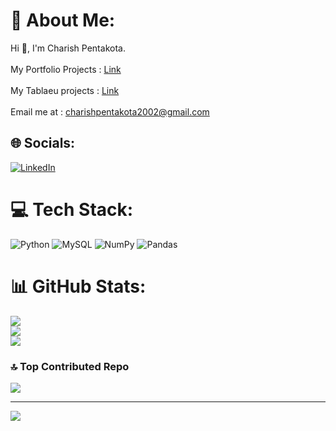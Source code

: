 # 💫 About Me:
Hi 👋, I'm Charish Pentakota.<br><br>My Portfolio Projects : <a href="https://github.com/CharishPentakota/DataAnalyst_PortFolio_Projects"> Link </a><br><br>My Tablaeu projects : <a href="https://public.tableau.com/app/profile/charish.pentakota/"> Link </a> <br><br>Email me at : charishpentakota2002@gmail.com 


## 🌐 Socials:
[![LinkedIn](https://img.shields.io/badge/LinkedIn-%230077B5.svg?logo=linkedin&logoColor=white)](https://linkedin.com/in/www.linkedin.com/in/charish-pentakota) 

# 💻 Tech Stack:
![Python](https://img.shields.io/badge/python-3670A0?style=for-the-badge&logo=python&logoColor=ffdd54) ![MySQL](https://img.shields.io/badge/mysql-%2300f.svg?style=for-the-badge&logo=mysql&logoColor=white) ![NumPy](https://img.shields.io/badge/numpy-%23013243.svg?style=for-the-badge&logo=numpy&logoColor=white) ![Pandas](https://img.shields.io/badge/pandas-%23150458.svg?style=for-the-badge&logo=pandas&logoColor=white)
# 📊 GitHub Stats:
![](https://github-readme-stats.vercel.app/api?username=CharishPentakota&theme=jolly&hide_border=false&include_all_commits=false&count_private=false)<br/>
![](https://github-readme-streak-stats.herokuapp.com/?user=CharishPentakota&theme=jolly&hide_border=false)<br/>
![](https://github-readme-stats.vercel.app/api/top-langs/?username=CharishPentakota&theme=jolly&hide_border=false&include_all_commits=false&count_private=false&layout=compact)

### 🔝 Top Contributed Repo
![](https://github-contributor-stats.vercel.app/api?username=CharishPentakota&limit=5&theme=dark&combine_all_yearly_contributions=true)

---
[![](https://visitcount.itsvg.in/api?id=CharishPentakota&icon=0&color=0)](https://visitcount.itsvg.in)

<!-- Proudly created with GPRM ( https://gprm.itsvg.in ) -->
